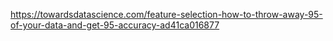 https://towardsdatascience.com/feature-selection-how-to-throw-away-95-of-your-data-and-get-95-accuracy-ad41ca016877
